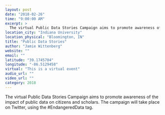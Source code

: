 ```yaml
---
layout: post
date: "2018-02-26"
time: "9:00:00 AM"
excerpt: >
  The virtual Public Data Stories Campaign aims to promote awareness of the impact of public data on citizens and scholars. The campaign will ...
location_city: "Indiana University"
location_physical: "Bloomington, IN"
title: "Public Data Stories"
author: "Jamie Wittenberg"
website: ""
email: ""
latitude: "39.1745704"
longitude: "-86.5129458"
virtual: "This is a virtual event"
audio_url: ""
video_url: ""
category: 2018
---
```


The virtual Public Data Stories Campaign aims to promote awareness of the impact of public data on citizens and scholars. The campaign will take place on Twitter, using the #EndangeredData tag. 
